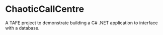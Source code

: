 # ChaoticCallCentre

A TAFE project to demonstrate building a C# .NET application to interface with a database.

